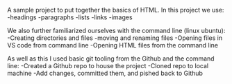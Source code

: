 A sample project to put together the basics of HTML.
In this project we use: 
-headings
-paragraphs
-lists
-links
-images

We also further familiarized ourselves with the command line (linux ubuntu):
-Creating directories and files
-moving and renaming files
-Opening files in VS code from command line
-Opening HTML files from the command line

As well as this I used basic git tooling from the Github and the command line:
-Created a Github repo to house the project
-Cloned repo to local machine
-Add changes, committed them, and pished back to Github